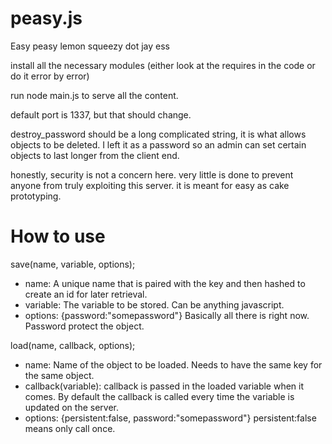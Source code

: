 peasy.js
========

Easy peasy lemon squeezy dot jay ess

install all the necessary modules (either look at the requires in the code or do it error by error)

run node main.js to serve all the content.

default port is 1337, but that should change.

destroy_password should be a long complicated string, it is what allows objects to be deleted.  I left it as a password so an admin can set certain objects to last longer from the client end.

honestly, security is not a concern here.  very little is done to prevent anyone from truly exploiting this server.  it is meant for easy as cake prototyping.

How to use
========

save(name, variable, options);

- name: A unique name that is paired with the key and then hashed to create an id for later retrieval.
- variable: The variable to be stored.  Can be anything javascript.
- options: {password:"somepassword"} Basically all there is right now.  Password protect the object.

load(name, callback, options);

- name: Name of the object to be loaded.  Needs to have the same key for the same object.
- callback(variable):  callback is passed in the loaded variable when it comes.  By default the callback is called every time the variable is updated on the server.
- options: {persistent:false, password:"somepassword"} persistent:false means only call once.
